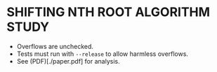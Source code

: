 # SHIFTING NTH ROOT ALGORITHM STUDY
- Overflows are unchecked.
- Tests must run with `--release` to allow harmless overflows.
- See (PDF)[./paper.pdf] for analysis.

